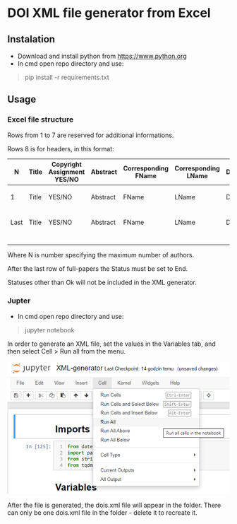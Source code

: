 # DOI XML file generator from Excel
## Instalation
- Download and install python from https://www.python.org
- In cmd open repo directory and use:
> pip install -r requirements.txt



## Usage

### Excel file structure

Rows from 1 to 7 are reserved for additional informations.

Rows 8 is for headers, in this format:

|N|Title|Copyright Assignment YES/NO|Abstract|Corresponding FName|Corresponding LName|DOI|URL - GITBOOK|URL - GITHUB|Status|Author1 First Name|Author1 Last Name|...|AuthorN First Name|AuthorN Last|
|---|---|---|---|---|---|---|---|---|---|---|---|---|---|---|
|1|Title|YES/NO|Abstract|FName|LName|DOI|URL - GITBOOK|URL - GITHUB|Status|Author1 First Name|Author1 Last Name|...|AuthorN First Name|AuthorN Last|
|Last|Title|YES/NO|Abstract|FName|LName|DOI|URL - GITBOOK|URL - GITHUB|Status|Author1 First Name|Author1 Last Name|...|AuthorN First Name|AuthorN Last|
||||||||||End||||||

Where N is number specifying the maximum number of authors.

After the last row of full-papers the Status must be set to End.

Statuses other than Ok will not be included in the XML generator.

### Jupter
- In cmd open repo directory and use:
> jupyter notebook

In order to generate an XML file, set the values ​​in the Variables tab, and then select Cell > Run all from the menu. 

![Cell > Run all ](imgs/1.png)

After the file is generated, the dois.xml file will appear in the folder. There can only be one dois.xml file in the folder - delete it to recreate it.



